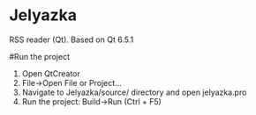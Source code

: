 # Jelyazka
RSS reader (Qt). Based on Qt 6.5.1

#Run the project
1. Open QtCreator
2. File->Open File or Project...
3. Navigate to Jelyazka/source/ directory and open jelyazka.pro
4. Run the project: Build->Run (Ctrl + F5)
